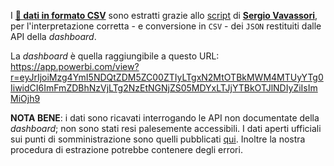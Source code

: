 I [**🧮 dati in formato CSV**](puntiSomministrazione.csv) sono estratti grazie allo [script](../../puntiSomministrazione.py) di [**Sergio Vavassori**](https://github.com/svavassori), per l'interpretazione corretta - e conversione in `CSV` - dei `JSON` restituiti dalle API della *dashboard*.

La *dashboard* è quella raggiungibile a questo URL:<br>
<https://app.powerbi.com/view?r=eyJrIjoiMzg4YmI5NDQtZDM5ZC00ZTIyLTgxN2MtOTBkMWM4MTUyYTg0IiwidCI6ImFmZDBhNzVjLTg2NzEtNGNjZS05MDYxLTJjYTBkOTJlNDIyZiIsImMiOjh9>

**NOTA BENE**: i dati sono ricavati interrogando le API non documentate della *dashboard*; non sono stati resi palesemente accessibili. I dati aperti ufficiali sui punti di somministrazione sono quelli pubblicati [qui](https://github.com/italia/covid19-opendata-vaccini). Inoltre la nostra procedura di estrazione potrebbe contenere degli errori.
